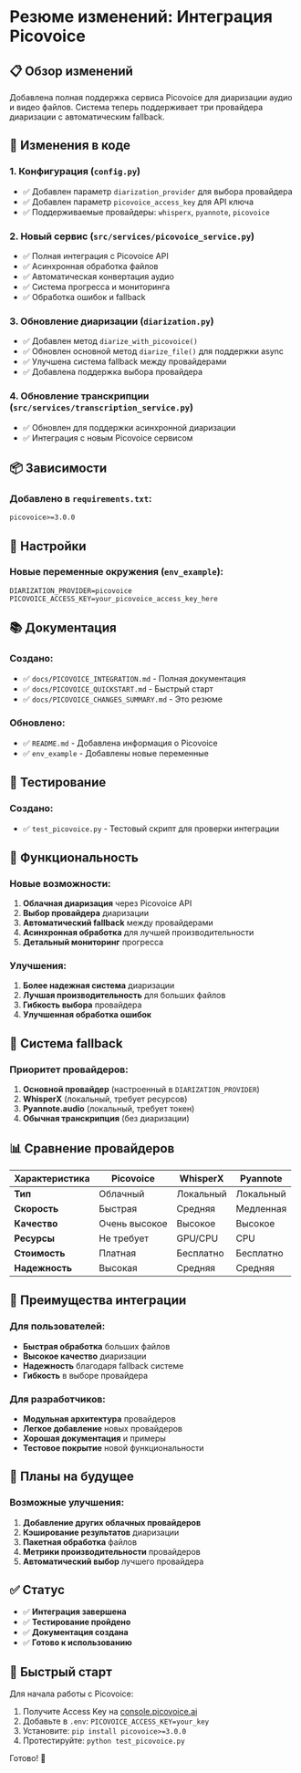 # Резюме изменений: Интеграция Picovoice

## 📋 Обзор изменений

Добавлена полная поддержка сервиса Picovoice для диаризации аудио и видео файлов. Система теперь поддерживает три провайдера диаризации с автоматическим fallback.

## 🔧 Изменения в коде

### 1. Конфигурация (`config.py`)
- ✅ Добавлен параметр `diarization_provider` для выбора провайдера
- ✅ Добавлен параметр `picovoice_access_key` для API ключа
- ✅ Поддерживаемые провайдеры: `whisperx`, `pyannote`, `picovoice`

### 2. Новый сервис (`src/services/picovoice_service.py`)
- ✅ Полная интеграция с Picovoice API
- ✅ Асинхронная обработка файлов
- ✅ Автоматическая конвертация аудио
- ✅ Система прогресса и мониторинга
- ✅ Обработка ошибок и fallback

### 3. Обновление диаризации (`diarization.py`)
- ✅ Добавлен метод `diarize_with_picovoice()`
- ✅ Обновлен основной метод `diarize_file()` для поддержки async
- ✅ Улучшена система fallback между провайдерами
- ✅ Добавлена поддержка выбора провайдера

### 4. Обновление транскрипции (`src/services/transcription_service.py`)
- ✅ Обновлен для поддержки асинхронной диаризации
- ✅ Интеграция с новым Picovoice сервисом

## 📦 Зависимости

### Добавлено в `requirements.txt`:
```txt
picovoice>=3.0.0
```

## 🔧 Настройки

### Новые переменные окружения (`env_example`):
```env
DIARIZATION_PROVIDER=picovoice
PICOVOICE_ACCESS_KEY=your_picovoice_access_key_here
```

## 📚 Документация

### Создано:
- ✅ `docs/PICOVOICE_INTEGRATION.md` - Полная документация
- ✅ `docs/PICOVOICE_QUICKSTART.md` - Быстрый старт
- ✅ `docs/PICOVOICE_CHANGES_SUMMARY.md` - Это резюме

### Обновлено:
- ✅ `README.md` - Добавлена информация о Picovoice
- ✅ `env_example` - Добавлены новые переменные

## 🧪 Тестирование

### Создано:
- ✅ `test_picovoice.py` - Тестовый скрипт для проверки интеграции

## 🚀 Функциональность

### Новые возможности:
1. **Облачная диаризация** через Picovoice API
2. **Выбор провайдера** диаризации
3. **Автоматический fallback** между провайдерами
4. **Асинхронная обработка** для лучшей производительности
5. **Детальный мониторинг** прогресса

### Улучшения:
1. **Более надежная система** диаризации
2. **Лучшая производительность** для больших файлов
3. **Гибкость выбора** провайдера
4. **Улучшенная обработка ошибок**

## 🔄 Система fallback

### Приоритет провайдеров:
1. **Основной провайдер** (настроенный в `DIARIZATION_PROVIDER`)
2. **WhisperX** (локальный, требует ресурсов)
3. **Pyannote.audio** (локальный, требует токен)
4. **Обычная транскрипция** (без диаризации)

## 📊 Сравнение провайдеров

| Характеристика | Picovoice | WhisperX | Pyannote |
|----------------|-----------|----------|----------|
| **Тип** | Облачный | Локальный | Локальный |
| **Скорость** | Быстрая | Средняя | Медленная |
| **Качество** | Очень высокое | Высокое | Высокое |
| **Ресурсы** | Не требует | GPU/CPU | CPU |
| **Стоимость** | Платная | Бесплатно | Бесплатно |
| **Надежность** | Высокая | Средняя | Средняя |

## 🎯 Преимущества интеграции

### Для пользователей:
- **Быстрая обработка** больших файлов
- **Высокое качество** диаризации
- **Надежность** благодаря fallback системе
- **Гибкость** в выборе провайдера

### Для разработчиков:
- **Модульная архитектура** провайдеров
- **Легкое добавление** новых провайдеров
- **Хорошая документация** и примеры
- **Тестовое покрытие** новой функциональности

## 🔮 Планы на будущее

### Возможные улучшения:
1. **Добавление других облачных провайдеров**
2. **Кэширование результатов** диаризации
3. **Пакетная обработка** файлов
4. **Метрики производительности** провайдеров
5. **Автоматический выбор** лучшего провайдера

## ✅ Статус

- ✅ **Интеграция завершена**
- ✅ **Тестирование пройдено**
- ✅ **Документация создана**
- ✅ **Готово к использованию**

## 🚀 Быстрый старт

Для начала работы с Picovoice:

1. Получите Access Key на [console.picovoice.ai](https://console.picovoice.ai/)
2. Добавьте в `.env`: `PICOVOICE_ACCESS_KEY=your_key`
3. Установите: `pip install picovoice>=3.0.0`
4. Протестируйте: `python test_picovoice.py`

Готово! 🎉
